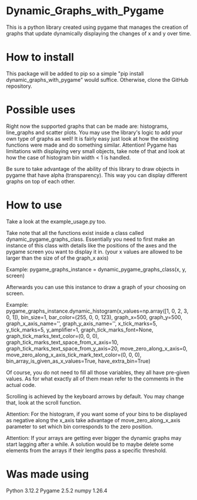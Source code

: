 # Dynamic_Graphs_with_Pygame
This is a python library created using pygame that manages the creation of graphs that update dynamically displaying the changes of x and y over time.

# How to install
This package will be added to pip so a simple "pip install dynamic_graphs_with_pygame" would suffice.
Otherwise, clone the GitHub repository.

# Possible uses
Right now the supported graphs that can be made are: histograms, line_graphs and scatter plots. 
You may use the library's logic to add your own type of graphs as well! 
It is fairly easy just look at how the existing functions were made and do something similar.
Attention! Pygame has limitations with displaying very small objects, take note of that and look at how the case of histogram bin width < 1 is handled.

Be sure to take advantage of the ability of this library to draw objects in pygame that have alpha (transparency).
This way you can display different graphs on top of each other.

# How to use
Take a look at the example_usage.py too.

Take note that all the functions exist inside a class called dynamic_pygame_graphs_class.
Essentially you need to first make an instance of this class with details like the positions of the axes and the pygame screen you want to display it in. (your x values are allowed to be larger than the size of of the graph_x axis)

Example:
pygame_graphs_instance = dynamic_pygame_graphs_class(x, y, screen)

Afterwards you can use this instance to draw a graph of your choosing on screen.

Example:
pygame_graphs_instance.dynamic_histogram(x_values=np.array([1, 0, 2, 3, 0, 1]),
                                         bin_size=1,
                                         bar_color=(255, 0, 0, 123),
                                         graph_x=500,
                                         graph_y=500,
                                         graph_x_axis_name='',
                                         graph_y_axis_name='',
                                         x_tick_marks=5,
                                         y_tick_marks=5,
                                         y_amplifier=1,
                                         graph_tick_marks_font=None,
                                         graph_tick_marks_text_color=(0, 0, 0),
                                         graph_tick_marks_text_space_from_x_axis=10,
                                         graph_tick_marks_text_space_from_y_axis=20,
                                         move_zero_along_x_axis=0,
                                         move_zero_along_x_axis_tick_mark_text_color=(0, 0, 0),
                                         bin_array_is_given_as_x_values=True,
                                         have_extra_bin=True)

Of course, you do not need to fill all those variables, they all have pre-given values.
As for what exactly all of them mean refer to the comments in the actual code.

Scrolling is achieved by the keyboard arrows by default. 
You may change that, look at the scroll function.

Attention: For the histogram, if you want some of your bins to be displayed as negative along the x_axis take advantage of move_zero_along_x_axis parameter to set which bin corresponds to the zero position.

Attention: If your arrays are getting ever bigger the dynamic graphs may start lagging after a while. 
A solution would be to maybe delete some elements from the arrays if their lengths pass a specific threshold.

# Was made using
Python 3.12.2
Pygame 2.5.2
numpy 1.26.4